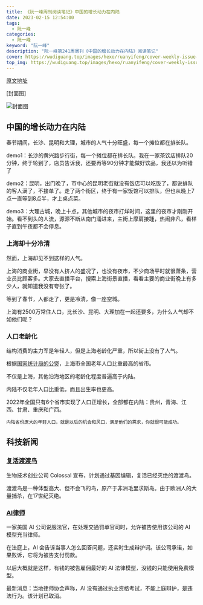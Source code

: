 ```yaml
---
title: 《阮一峰周刊阅读笔记》中国的增长动力在内陆
date: 2023-02-15 12:54:00
tags: 
  - 阮一峰
categories: 
  - 阮一峰
keyword: "阮一峰"
description: "阮一峰第241周周刊《中国的增长动力在内陆》阅读笔记"
cover: https://wudiguang.top/images/hexo/ruanyifeng/cover-weekly-issue-241.png
top_img: https://wudiguang.top/images/hexo/ruanyifeng/cover-weekly-issue-241.png
---
```


[原文地址](https://www.ruanyifeng.com/blog/2023/02/weekly-issue-241.html)

[封面图]

![封面图](https://wudiguang.top/images/hexo/ruanyifeng/cover-weekly-issue-241.png)

## 中国的增长动力在内陆

春节期间，长沙、昆明和大理，城市的人气十分旺盛，每一个摊位都在排长队。

demo1：长沙的黄兴路步行街，每一个摊位都在排长队。我在一家茶饮店排队20分钟，终于轮到了，店员告诉我，还要再等90分钟才能做好饮品，我还以为听错了

demo2：昆明，出门晚了，市中心的昆明老街就没有饭店可以吃饭了，都说排队的客人满了，不接单了。走了两个街区，终于有一家饭馆可以排队，但也从晚上7点一直等到8点半，才上桌点菜。

demo3：大理古城，晚上十点，其他城市的夜市打烊时间，这里的夜市才刚刚开始。看不到头的人流，源源不断从南门涌进来，主街上摩肩接踵，热闹非凡，看样子直到午夜都不会停息。

### 上海却十分冷清

然而，上海却见不到这样的人气。

上海的商业街，早没有人挤人的盛况了，也没有夜市，不少商场平时就很萧条，营业员比顾客多。大家去直播平台，搜索上海街景直播，看看主要的商业街晚上有多少人，就知道我没有夸张了。

等到了春节，人都走了，更是冷清，像一座空城。

上海有2500万常住人口，比长沙、昆明、大理加在一起还要多，为什么人气却不如他们呢？

### 人口老龄化

结构消费的主力军是年轻人，但是上海老龄化严重，所以街上没有了人气。

根据[国家统计局的公煲](http://www.stats.gov.cn/tjsj/zxfb/202105/t20210510_1817181.html)，上海市全国老年人口比重最高的省市。

不仅是上海，其他沿海地区的老龄化程度普遍高于内陆。

内陆不仅老年人口比重低，而且出生率也更高。

2022年全国只有6个省市实现了人口正增长，全部都在内陆：贵州，青海、江西、甘肃、重庆和广西。

`内陆省份庞大的年轻人口，就是以后的机会和风口，满足他们的需求，你就很可能成功。`

## 科技新闻

### [复活渡渡鸟](https://colossal.com/dodo/)

生物技术创业公司 Colossal 宣布，计划通过基因编辑，复活已经灭绝的渡渡鸟。

渡渡鸟是一种体型高大、但不会飞的鸟，原产于非洲毛里求斯岛。由于欧洲人的大量捕杀，在17世纪灭绝。

###  [AI律师](https://www.cbsnews.com/news/ai-powered-robot-lawyer-takes-its-first-court-case/)

一家美国 AI 公司说服法官，在处理交通罚单官司时，允许被告使用该公司的 AI 模型充当律师。

在法庭上，AI 会告诉当事人怎么回答问题，还实时生成辩护词。该公司承诺，如果败诉，它将为被告支付罚款。

以后大概就是这样，有钱的被告雇佣最好的 AI 法律模型，没钱的只能使用免费模型。

最新消息：当地律师协会声称，AI 没有通过执业资格考试，不能上庭辩护，是违法行为。该计划已取消。


